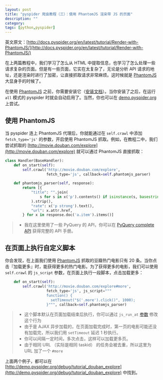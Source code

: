 ```yaml
---
layout: post
title: "pyspider 爬虫教程（三）：使用 PhantomJS 渲染带 JS 的页面"
description: ""
category: 
tags: [python,pyspider]
---
```


英文原文：[http://docs.pyspider.org/en/latest/tutorial/Render-with-PhantomJS/](http://docs.pyspider.org/en/latest/tutorial/Render-with-PhantomJS/)

在上两篇教程中，我们学习了怎么从 HTML 中提取信息，也学习了怎么处理一些请求复杂的页面。但是有一些页面，它实在太复杂了，无论是分析 API 请求的地址，还是渲染时进行了加密，让直接抓取请求非常麻烦。这时候就是 [PhantomJS] 大显身手的时候了。

在使用 [PhantomJS] 之前，你需要安装它（[安装文档](http://phantomjs.org/download.html)）。当你安装了之后，在运行 `all` 模式的 pyspider 时就会自动启用了。当然，你也可以在 [demo.pyspider.org](http://demo.pyspider.org/) 上尝试。

使用 PhantomJS
--------------

当 pyspider 连上 PhantomJS 代理后，你就能通过在 `self.crawl` 中添加 `fetch_type='js'` 的参数，开启使用 PhantomJS 抓取。例如，在教程二中，我们尝试抓取的 [http://movie.douban.com/explore](http://movie.douban.com/explore) 就可以通过 PhantomJS 直接抓取：

``` python
class Handler(BaseHandler):
    def on_start(self):
        self.crawl('http://movie.douban.com/explore',
                   fetch_type='js', callback=self.phantomjs_parser)
    
    def phantomjs_parser(self, response):
        return [{
            "title": "".join(
                s for s in x('p').contents() if isinstance(s, basestring)
            ).strip(),
            "rate": x('p strong').text(),
            "url": x.attr.href,
        } for x in response.doc('a.item').items()]
```

> * 我在这里使用了一些 PyQuery 的 API，你可以在 [PyQuery complete API](https://pythonhosted.org/pyquery/api.html) 获得完整的 API 手册。

在页面上执行自定义脚本
------------------

你会发现，在上面我们使用 [PhantomJS] 抓取的豆瓣热门电影只有 20 条。当你点击『加载更多』时，能获得更多的热门电影。为了获得更多的电影，我们可以使用 `self.crawl` 的 `js_script` 参数，在页面上执行一段脚本，点击加载更多：

``` python
    def on_start(self):
        self.crawl('http://movie.douban.com/explore#more',
                   fetch_type='js', js_script="""
                   function() {
                     setTimeout("$('.more').click()", 1000);
                   }""", callback=self.phantomjs_parser)
```

> * 这个脚本默认在页面加载结束后执行，你可以通过 `js_run_at` [参数](http://docs.pyspider.org/en/latest//apis/self.crawl/#enable-javascript-fetcher-need-support-by-fetcher) 修改这个行为
> * 由于是 AJAX 异步加载的，在页面加载完成时，第一页的电影可能还没有加载完，所以我们用 `setTimeout` 延迟 1 秒执行。
> * 你可以间隔一定时间，多次点击，这样可以加载更多页。
> * 由于相同 URL （实际是相同 taskid） 的任务会被去重，所以这里为 URL 加了一个 `#more`

上面两个例子，都可以在 [http://demo.pyspider.org/debug/tutorial_douban_explore](http://demo.pyspider.org/debug/tutorial_douban_explore) 中找到。

[PhantomJS]:             http://phantomjs.org/
